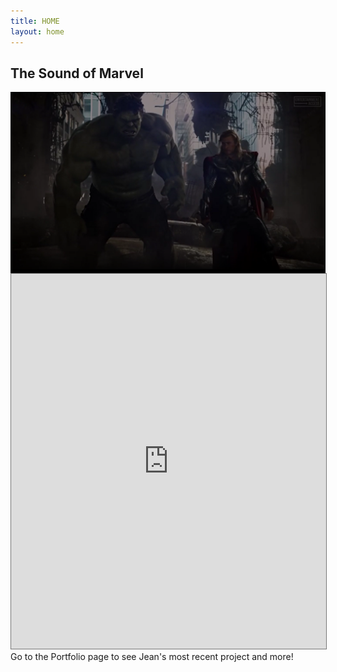 ```yaml
---
title: HOME
layout: home
---
```


## The Sound of Marvel
<img src= "/Capture.PNG" style= "scale:100%;float:left;margin-right:30px"> 
<iframe src="https://calendar.google.com/calendar/embed?height=600&amp;wkst=1&amp;bgcolor=%23ffffff&amp;ctz=America%2FChicago&amp;src=bmRzdS5hY21AZ21haWwuY29t&amp;src=YWRkcmVzc2Jvb2sjY29udGFjdHNAZ3JvdXAudi5jYWxlbmRhci5nb29nbGUuY29t&amp;src=ZW4udXNhI2hvbGlkYXlAZ3JvdXAudi5jYWxlbmRhci5nb29nbGUuY29t&amp;color=%23039BE5&amp;color=%2333B679&amp;color=%230B8043&amp;showTitle=0&amp;showPrint=0&amp;showDate=1&amp;showNav=0&amp;showTabs=0&amp;showCalendars=0&amp;showTz=0" style="border:solid 1px #777" width="100%" height="600" frameborder="0" scrolling="no"></iframe>
Go to the Portfolio page to see Jean's most recent project and more!
